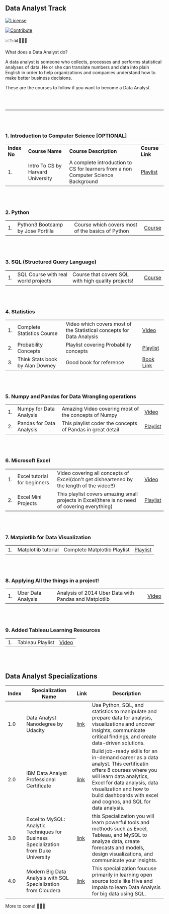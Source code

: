 ## Data Analyst Track  

[![License](https://img.shields.io/badge/License-CC0%201.0%20Universal-brightgreen.svg?style=flat-square)](https://github.com/66daysofdata/License)

[![Contribute](https://img.shields.io/badge/PRs-Contributions%20are%20welcome-blue.svg?style=flat-square)](https://github.com/66daysofdata/Welcome-to-the-community)

📈📉📊🧡💛💚
 
What does a Data Analyst do?
<p>A data analyst is someone who collects, processes and performs statistical analyses of data. He or she can translate numbers and data into plain English in order to help organizations and companies understand how to make better business decisions.</p>

These are the courses to follow if you want to become a Data Analyst.

<br><br>

---

<br><br>

### 1. Introduction to Computer Science [OPTIONAL]
<table>
<tr>
    <td>        
        <b>Index No</b>
    </td>
    <td>
        <b>Course Name</b>
    </td>
    <td>
        <b>Course Description</b>
    </td>
    <td>
        <b>Course Link</b>
    </td>
</tr>
<tr>
    <td>        
        1.
    </td>
    <td>
        Intro To CS by Harvard University
    </td>
    <td>
        A complete introduction to CS for learners from a non Computer Science Background
    </td>
    <td>
        <a href = 'https://www.youtube.com/playlist?list=PLWKjhJtqVAbmGw5fN5BQlwuug-8bDmabi'>Playlist</a>
    </td>
</tr>
</table>

<br><br>

### 2. Python
<table>
<tr>
    <td>        
        1.
    </td>
    <td>
        Python3 Bootcamp by Jose Portilla
    </td>
    <td>
        Course which covers most of the basics of Python
    </td>
    <td>
        <a href = 'https://www.udemy.com/course/complete-python-bootcamp/'>Course</a>
    </td>
</tr>
</table>

<br><br>

### 3. SQL (Structured Query Language)
<table>
<tr>
    <td>        
        1.
    </td>
    <td>
    SQL Course with real world projects    
    </td>
    <td>
        Course that covers SQL with high quality projects!
    </td>
    <td>
        <a href = 'https://www.udemy.com/course/the-ultimate-mysql-bootcamp-go-from-sql-beginner-to-expert/'>Course</a>
    </td>
</tr>
</table>

<br><br>

### 4. Statistics
<table>
<tr>
    <td>        
        1.
    </td>
    <td>
    Complete Statistics Course      
    </td>
    <td>
        Video which covers most of the Statistical concepts for Data Analysis
    </td>
    <td>
        <a href = 'https://www.youtube.com/watch?v=xxpc-HPKN28'>Video</a>
    </td>
</tr>
<tr>
    <td>        
        2.
    </td>
    <td>
          Probability Concepts  
    </td>
    <td>
        Playlist covering Probability concepts
    </td>
    <td>
        <a href = 'https://www.youtube.com/playlist?list=PLKhIyg7HglikW9E83pxIv2VFZVa-DxlKB'>Playlist</a>
    </td>
</tr>
<tr>
    <td>        
        3.
    </td>
    <td>
         Think Stats book by Alan Downey   
    </td>
    <td>
    Good book for reference    
    </td>
    <td>
        <a href = '#'>Book Link</a>
    </td>
</tr>
</table>

<br><br>

### 5. Numpy and Pandas for Data Wrangling operations
<table>
<tr>
    <td>        
        1.
    </td>
    <td>
    Numpy for Data Analysis    
    </td>
    <td>
    Amazing Video covering most of the concepts of Numpy    
    </td>
    <td>
        <a href = 'https://www.youtube.com/watch?v=ZB7BZMhfPgk'>Video</a>
    </td>
</tr>

<tr>
    <td>        
        2.
    </td>
    <td>
    Pandas for Data Analysis   
    </td>
    <td>
    This playlist coder the concepts of Pandas in great detail
    </td>
    <td>
        <a href = 'https://www.youtube.com/playlist?list=PL-osiE80TeTsWmV9i9c58mdDCSskIFdDS'>Playlist</a>
    </td>
</tr>
</table>

<br><br>

### 6. Microsoft Excel
<table>
<tr>
    <td>        
        1.
    </td>
    <td>
        Excel tutorial for beginners
    </td>
    <td>
     Video covering all concepts of Excel(don't get disheartened by the length of the video!!)  
    </td>
    <td>
        <a href = 'https://www.youtube.com/watch?v=27dxBp0EgCc'>Video</a>
    </td>
</tr>

<tr>
    <td>        
        2.
    </td>
    <td>
        Excel Mini Projects
    </td>
    <td>
    This playlist covers amazing small projects in Excel(there is no need of covering everything)
    </td>
    <td>
        <a href = 'https://www.youtube.com/playlist?list=PL-osiE80TeTsWmV9i9c58mdDCSskIFdDS'>Playlist</a>
    </td>
</tr>
</table>

<br><br>

### 7. Matplotlib for Data Visualization
<table>
<tr>
    <td>        
        1.
    </td>
    <td>
        Matplotlib tutorial
    </td>
    <td>
     Complete Matplotlib Playlist  
    </td>
    <td>
        <a href = 'https://www.youtube.com/playlist?list=PL-osiE80TeTvipOqomVEeZ1HRrcEvtZB_'>Playlist</a>
    </td>
</tr>
</table>

<br><br>

### 8. Applying All the things in a project!
<table>
<tr>
    <td>        
        1.
    </td>
    <td>
        Uber Data Analysis
    </td>
    <td>
            Analysis of 2014 Uber Data with Pandas and Matplotlib
    </td>
    <td>
        <a href = 'https://www.youtube.com/watch?v=Q73ADVZCqSU'>Video</a>
    </td>
</tr>
</table>

<br><br>

### 9. Added Tableau Learning Resources
<table>
<tr>
    <td>1.</td>
    <td>        
        Tableau Playlist
    </td>
    <td>
        <a href = 'https://www.youtube.com/playlist?list=PL6_D9USWkG1DkvclGfsFnJno5b_rDvArK'>Video</a>
    </td>
</tr>
</table>

<br><br>


## Data Analyst Specializations

| Index |  Specialization Name	| Link | Description |
| ----- | ------------------- | ----| ------------ |
| 1.0 | Data Analyst Nanodegree by Udacity | [link](https://www.udacity.com/course/data-analyst-nanodegree--nd002)| Use Python, SQL, and statistics to manipulate and prepare data for analysis, visualizations and uncover insights, communicate critical findings, and create data-driven solutions. |
| 2.0 | IBM Data Analyst Professional Certificate | [link](https://www.coursera.org/professional-certificates/ibm-data-analyst) |  Build job-ready skills for an in-demand career as a data analyst. This certificatin offers 8 courses where you will learn data analytics, Excel for data analysis, data visualization and how to build dashboards with excel and cognos, and SQL for data analysis.|
| 3.0 | Excel to MySQL: Analytic Techniques for Business Specialization from Duke University | [link](https://www.coursera.org/specializations/excel-mysql)   |  this Specialization you will learn powerful tools and methods such as Excel, Tableau, and MySQL to analyze data, create forecasts and models, design visualizations, and communicate your insights. |
| 4.0  | Modern Big Data Analysis with SQL Specialization from Cloudera |  [link](https://www.coursera.org/specializations/cloudera-big-data-analysis-sql) | This specialization foucuse primarily in learning open source tools like Hive and Impala to learn Data Analysis for big data using SQL. |

More to come! 🔔🔔🔔
